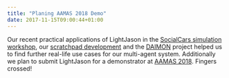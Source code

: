 ```yaml
---
title: "Planing AAMAS 2018 Demo"
date: 2017-11-15T09:00:44+01:00
---
```


Our recent practical applications of LightJason in the [SocialCars simulation workshop](/news/2017-09-workshop), our [scratchpad development](/news/2017-11-scratchpad) and the [DAIMON](/news/2017-11-daimon) project helped us to find further real-life use cases for our multi-agent system.
Additionally we plan to submit LightJason for a demonstrator at [AAMAS 2018](http://celweb.vuse.vanderbilt.edu/aamas18/callForDemos/). Fingers crossed!
